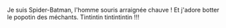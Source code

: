 Je suis Spider-Batman, l'homme souris arraignée chauve !
Et j'adore botter le popotin des méchants.
Tintintin tintintintin !!!
